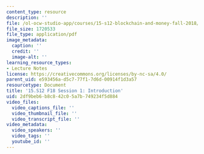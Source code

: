 ```yaml
---
content_type: resource
description: ''
file: /ol-ocw-studio-app/courses/15-s12-blockchain-and-money-fall-2018/2df9beb6b8c842c05a7b749234f5d884_MIT15_S12F18_ses1.pdf
file_size: 1720533
file_type: application/pdf
image_metadata:
  caption: ''
  credit: ''
  image-alt: ''
learning_resource_types:
- Lecture Notes
license: https://creativecommons.org/licenses/by-nc-sa/4.0/
parent_uid: e593456a-d5c7-77f1-7d6d-00914f1d3a57
resourcetype: Document
title: '15.S12 F18 Session 1: Introduction'
uid: 2df9beb6-b8c8-42c0-5a7b-749234f5d884
video_files:
  video_captions_file: ''
  video_thumbnail_file: ''
  video_transcript_file: ''
video_metadata:
  video_speakers: ''
  video_tags: ''
  youtube_id: ''
---
```

